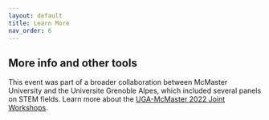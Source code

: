 ```yaml
---
layout: default
title: Learn More
nav_order: 6
---
```


## More info and other tools


This event was part of a broader collaboration between McMaster University and the Universite Grenoble Alpes, which included several panels on STEM fields. Learn more about the [UGA-McMaster 2022 Joint Workshops](https://global.mcmaster.ca/uga-mcmaster-joint-workshop-2022/). 

